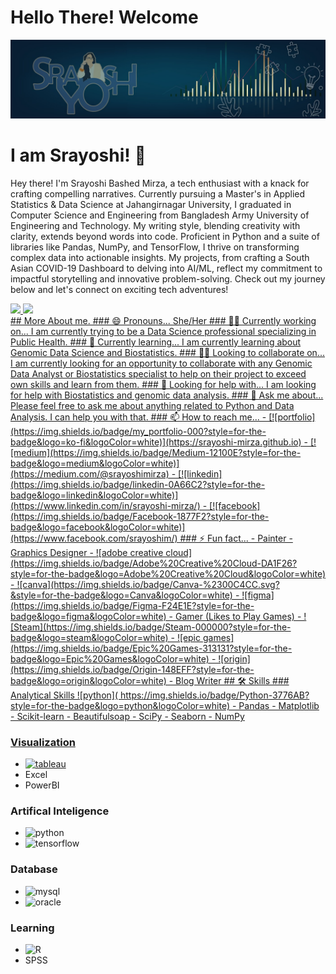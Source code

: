 
# Hello There! Welcome

![Cover](1697389551039.jpg)

# I am Srayoshi! 👋

Hey there! I'm Srayoshi Bashed Mirza, a tech enthusiast with a knack for crafting compelling narratives. Currently pursuing a Master's in Applied Statistics & Data Science at Jahangirnagar University, I graduated in Computer Science and Engineering from Bangladesh Army University of Engineering and Technology. My writing style, blending creativity with clarity, extends beyond words into code. Proficient in Python and a suite of libraries like Pandas, NumPy, and TensorFlow, I thrive on transforming complex data into actionable insights. My projects, from crafting a South Asian COVID-19 Dashboard to delving into AI/ML, reflect my commitment to impactful storytelling and innovative problem-solving. Check out my journey below and let's connect on exciting tech adventures!
<div>
  <a href="https://github.com/Srayoshi-Mirza">
  <img height="180em" src="https://github-readme-stats.vercel.app/api?username=Sameera-Perera&show_icons=true&theme=radical&include_all_commits=true&count_private=true"/>
  <img height="180em" src="https://github-readme-stats.vercel.app/api/top-langs/?username=Sameera-Perera&layout=compact&langs_count=10&theme=radical&count_private=true&exclude_repo=frintter,kingburger"/>
<div>
## More About me.
### 😄 Pronouns...
She/Her
### 👩‍💻 Currently working on...
I am currently trying to be a Data Science professional specializing in Public Health.
### 🧠 Currently learning...
I am currently learning about Genomic Data Science and Biostatistics.
### 👯‍♀️ Looking to collaborate on...
I am currently looking for an opportunity to collaborate with any Genomic Data Analyst or Biostatistics specialist to help on their project to exceed own skills and learn from them.
### 🤔 Looking for help with...
I am looking for help with Biostatistics and genomic data analysis.
### 💬 Ask me about...
Please feel free to ask me about anything related to Python and Data Analysis. I can help you with that.
### 📫 How to reach me...
- [![portfolio](https://img.shields.io/badge/my_portfolio-000?style=for-the-badge&logo=ko-fi&logoColor=white)](https://srayoshi-mirza.github.io)
- [![medium](https://img.shields.io/badge/Medium-12100E?style=for-the-badge&logo=medium&logoColor=white)](https://medium.com/@srayoshimirza)
- [![linkedin](https://img.shields.io/badge/linkedin-0A66C2?style=for-the-badge&logo=linkedin&logoColor=white)](https://www.linkedin.com/in/srayoshi-mirza/)
- [![facebook](https://img.shields.io/badge/Facebook-1877F2?style=for-the-badge&logo=facebook&logoColor=white)](https://www.facebook.com/srayoshim/)
### ⚡️ Fun fact...
- Painter
- Graphics Designer
  - ![adobe creative cloud](https://img.shields.io/badge/Adobe%20Creative%20Cloud-DA1F26?style=for-the-badge&logo=Adobe%20Creative%20Cloud&logoColor=white)
  - ![canva](https://img.shields.io/badge/Canva-%2300C4CC.svg?&style=for-the-badge&logo=Canva&logoColor=white)
  - ![figma](https://img.shields.io/badge/Figma-F24E1E?style=for-the-badge&logo=figma&logoColor=white)
- Gamer (Likes to Play Games)
  - ![Steam](https://img.shields.io/badge/Steam-000000?style=for-the-badge&logo=steam&logoColor=white)
  - ![epic games](https://img.shields.io/badge/Epic%20Games-313131?style=for-the-badge&logo=Epic%20Games&logoColor=white)
  - ![origin](https://img.shields.io/badge/Origin-148EFF?style=for-the-badge&logo=origin&logoColor=white)
- Blog Writer
## 🛠 Skills
### Analytical Skills
![python](	https://img.shields.io/badge/Python-3776AB?style=for-the-badge&logo=python&logoColor=white)
- Pandas
- Matplotlib
- Scikit-learn
- Beautifulsoap
- SciPy
- Seaborn
- NumPy

### Visualization
- [![tableau](https://img.shields.io/badge/Tableau-E97627?style=for-the-badge&logo=Tableau&logoColor=white)](https://public.tableau.com/app/profile/srayoshi.mirza)
- Excel
- PowerBI

### Artifical Inteligence
- ![python](	https://img.shields.io/badge/Python-3776AB?style=for-the-badge&logo=python&logoColor=white)
- ![tensorflow](https://img.shields.io/badge/TensorFlow-FF6F00?style=for-the-badge&logo=tensorflow&logoColor=white)

### Database
- ![mysql](	https://img.shields.io/badge/MySQL-005C84?style=for-the-badge&logo=mysql&logoColor=white)
- ![oracle](https://img.shields.io/badge/Oracle-F80000?style=for-the-badge&logo=Oracle&logoColor=white)

### Learning
- ![R](https://img.shields.io/badge/R-276DC3?style=for-the-badge&logo=r&logoColor=white)
- SPSS


